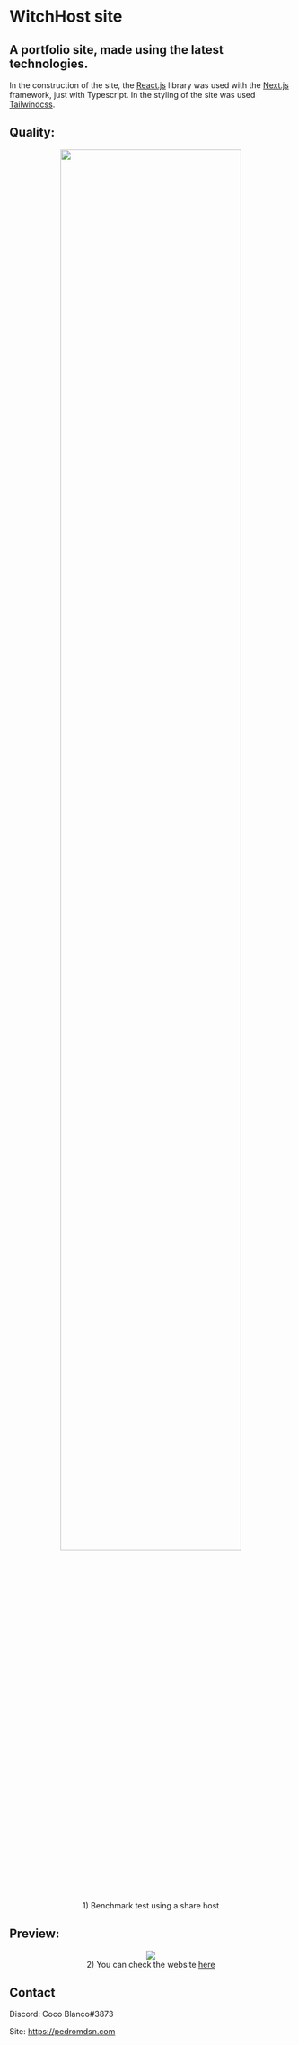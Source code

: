# WitchHost site

## A portfolio site, made using the latest technologies.

In the construction of the site, the [React.js](https://reactjs.org/) library was used with the [Next.js](https://nextjs.org/) framework, just with Typescript.
In the styling of the site was used [Tailwindcss](https://tailwindcss.com/).
## Quality:

<div align="center">
<img width="80%" src="https://media.discordapp.net/attachments/657744571395997719/903076458723962920/unknown.png?width=1440&height=519">
<br>
 1) Benchmark test using a share host
</div>

## Preview:

<div align="center">
<img src="https://media.discordapp.net/attachments/657744571395997719/903076242151063602/screencapture-witchhost-cocoblanco-fun-2021-10-28-01_21_44.png?width=738&height=700">
<br>
2) You can check the website <a href="https://witchhost.cocoblanco.fun">here</a>
</div>

## Contact

Discord: Coco Blanco#3873

Site: https://pedromdsn.com
